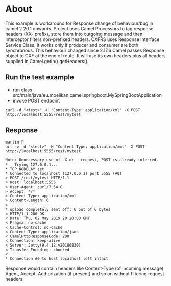 # About
This example is workaround for Response change of behaviour/bug in camel 2.20.1 onwards.
Project uses Camel Processors to tag response headers (XX- prefix), store them into outgoing message and then Interceptor filters non-prefixed headers.
CXFRS uses Response Interface Service Class. It works only if producer and consumer are both synchronous. This behaviour changed since 2.17.6
Camel passes Response object to CXF at the end of route. It will use its own headers plus all headers supplied in Camel.getIn().getHeaders().


## Run the test example
- run class src/main/java/eu.mpelikan.camel.springboot.MySpringBootApplication
- invoke POST endpoint

`curl -d "<test>" -H "Content-Type: application/xml" -X POST http://localhost:5555/rest/mytest`

## Response
```
martin  
url -v -d "<test>" -H "Content-Type: application/xml" -X POST http://localhost:5555/rest/mytest

Note: Unnecessary use of -X or --request, POST is already inferred.
*   Trying 127.0.0.1...
* TCP_NODELAY set
* Connected to localhost (127.0.0.1) port 5555 (#0)
> POST /rest/mytest HTTP/1.1
> Host: localhost:5555
> User-Agent: curl/7.54.0
> Accept: */*
> Content-Type: application/xml
> Content-Length: 6
>
* upload completely sent off: 6 out of 6 bytes
< HTTP/1.1 200 OK
< Date: Thu, 02 May 2019 20:20:00 GMT
< Pragma: no-cache
< Cache-Control: no-cache
< Content-Type: application/json
< CamelHttpResponseCode: 200
< Connection: keep-alive
< Server: Jetty(9.4.12.v20180830)
< Transfer-Encoding: chunked
<
* Connection #0 to host localhost left intact
```

Response would contain headers like Content-Type (of incoming message) Agent, Accept, Authorization (if present) and so on without filtering request headers.


